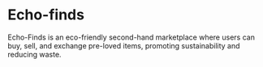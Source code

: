 # Echo-finds
Echo-Finds is an eco-friendly second-hand marketplace where users can buy, sell, and exchange pre-loved items, promoting sustainability and reducing waste.

